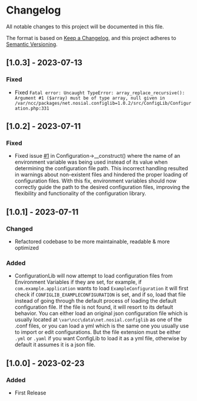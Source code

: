 # Changelog

All notable changes to this project will be documented in this file.

The format is based on [Keep a Changelog](https://keepachangelog.com/en/1.0.0/),
and this project adheres to [Semantic Versioning](https://semver.org/spec/v2.0.0.html).

## [1.0.3] - 2023-07-13

### Fixed
 * Fixed `Fatal error: Uncaught TypeError: array_replace_recursive(): Argument #1 ($array) must be of type array, null given in /var/ncc/packages/net.nosial.configlib=1.0.2/src/ConfigLib/Configuration.php:331`

## [1.0.2] - 2023-07-11

### Fixed
 * Fixed issue [#1](https://git.n64.cc/nosial/libs/config/-/issues/1) in Configuration->__construct() where the name of
   an environment variable was being used instead of its value when determining the configuration file path. This
   incorrect handling resulted in warnings about non-existent files and hindered the proper loading of configuration
   files. With this fix, environment variables should now correctly guide the path to the desired configuration files,
   improving the flexibility and functionality of the configuration library.


## [1.0.1] - 2023-07-11

### Changed
 * Refactored codebase to be more maintainable, readable & more optimized

### Added
 * ConfigurationLib will now attempt to load configuration files from Environment Variables if they are set, for example,
   if `com.example.application` wants to load `ExampleConfiguration` it will first check if `CONFIGLIB_EXAMPLECONFIGURATION`
   is set, and if so, load that file instead of going through the default process of loading the default configuration file. 
   If the file is not found, it will resort to its default behavior. You can either load an original json configuration
   file which is usually located at `\var\ncc\data\net.nosial.configlib` as one of the .conf files, or you can load a yml
   which is the same one you usually use to import or edit configurations. But the file extension must be either `.yml`
   or `.yaml` if you want ConfigLib to load it as a yml file, otherwise by default it assumes it is a json file.


## [1.0.0] - 2023-02-23

### Added
 * First Release
